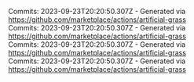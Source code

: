 Commits: 2023-09-23T20:20:50.307Z - Generated via https://github.com/marketplace/actions/artificial-grass
<br>
Commits: 2023-09-23T20:20:50.307Z - Generated via https://github.com/marketplace/actions/artificial-grass
<br>
Commits: 2023-09-23T20:20:50.307Z - Generated via https://github.com/marketplace/actions/artificial-grass
<br>
Commits: 2023-09-23T20:20:50.307Z - Generated via https://github.com/marketplace/actions/artificial-grass
<br>
